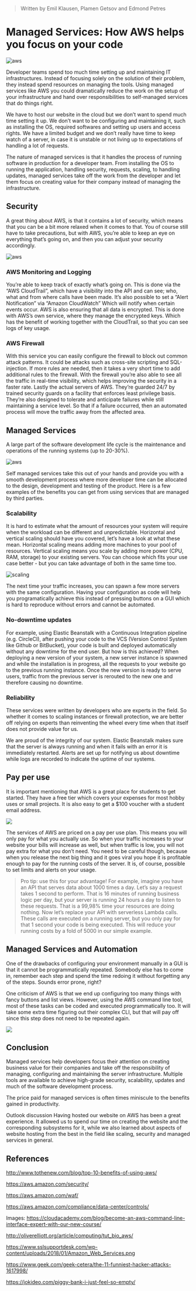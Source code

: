 > Written by Emil Klausen, Plamen Getsov and Edmond Petres


# Managed Services: How AWS helps you focus on your code

![aws](images/aws.png)

Developer teams spend too much time setting up and maintaining IT infrastructures. Instead of focusing solely on the solution of their problem, they instead spend resources on managing the tools. Using managed services like AWS you could dramatically reduce the work on the setup of your infrastructure and hand over responsibilities to self-managed services that do things right.

We have to host our website in the cloud but we don’t want to spend much time setting it up. 
We don’t want to be configuring and maintaining it, such as installing the OS, required softwares and setting up users and access rights.
We have a limited budget and we don’t really have time to keep watch of a server, in case it is unstable or not living up to expectations of handling a lot of requests.

The nature of managed services is that it handles the process of running software in production for a developer team. From installing the OS to running the application, handling security, requests, scaling, to handling updates, managed services take off the work from the developer and let them focus on creating value for their company instead of managing the infrastructure.


## Security
A great thing about AWS, is that it contains a lot of security, which means that you can be a bit more relaxed when it comes to that. You of course still have to take precautions, but with AWS, you’re able to keep an eye on everything that’s going on, and then you can adjust your security accordingly.

![aws](images/security.jpg)
 
### AWS Monitoring and Logging
You’re able to keep track of exactly what’s going on. This is done via the “AWS CloudTrail”, which have a visibility into the API and can see; who, what and from where calls have been made.
It’s also possible to set a “Alert Notification” via “Amazon CloudWatch” Which will notify when certain events occur.
AWS is also ensuring that all data is encrypted. This is done with AWS’s own service, where they manage the encrypted keys. Which has the benefit of working together with the CloudTrail, so that you can see logs of key usage. 

### AWS Firewall 
With this service you can easily configure the firewall to block out common attack patterns. It could be attacks such as cross-site scripting and SQL-injection. If more rules are needed, then it takes a very short time to add additional rules to the firewall. With the firewall you’re also able to see all the traffic in real-time visibility, which helps improving the security in a faster rate.
Lastly the actual servers of AWS. They’re guarded 24/7 by trained security guards on a facility that enforces least privilege basis. They’re also designed to tolerate and anticipate failures while still maintaining a service level. So that if a failure occurred, then an automated process will move the traffic away from the affected area.

## Managed Services

A large part of the software development life cycle is the maintenance and operations of the running systems (up to 20-30%).

![aws](images/graph.png)

Self managed services take this out of your hands and provide you with a smooth development process where more developer time can be allocated to the design, development and testing of the product. Here is a few examples of the benefits you can get from using services that are managed by third parties.

### Scalability
It is hard to estimate what the amount of resources your system will require when the workload can be different and unpredictable. Horizontal and vertical scaling should have you covered, let’s have a look at what these mean. Horizontal scaling means adding more machines to your pool of resources. Vertical scaling means you scale by adding more power (CPU, RAM, storage) to your existing servers. You can choose which fits your use case better - but you can take advantage of both in the same time too.

![scaling](images/scalability.png)

The next time your traffic increases, you can spawn a few more servers with the same configuration. Having your configuration as code will help you programatically achieve this instead of pressing buttons on a GUI which is hard to reproduce without errors and cannot be automated.

### No-downtime updates

For example, using Elastic Beanstalk with a Continuous Integration pipeline (e.g. CircleCI), after pushing your code to the VCS (Version Control System like Github or BitBucket), your code is built and deployed automatically without any downtime for the end user. But how is this achieved? When deploying a new version of your system, a new server instance is spawned and while the installation is in progress, all the requests to your website go to the previous running instance. Once the new version is ready to serve users, traffic from the previous server is rerouted to the new one and therefore causing no downtime.

### Reliability
These services were written by developers who are experts in the field. So whether it comes to scaling instances or firewall protection, we are better off relying on experts than reinventing the wheel every time when that itself does not provide value for us. 

We are proud of the integrity of our system. Elastic Beanstalk makes sure that the server is always running and when it fails with an error it is immediately restarted. Alerts are set up for notifying us about downtime while logs are recorded to indicate the uptime of our systems.

## Pay per use

It is important mentioning that AWS is a great place for students to get started. They have a free tier which covers your expenses for most hobby uses or small projects. It is also easy to get a $100 voucher with a student email address.

![](images/piggy-bank.jpg)

The services of AWS are priced on a pay per use plan. This means you will only pay for what you actually use. So when your traffic increases to your website your bills will increase as well, but when traffic is low, you will not pay extra for what you don’t need. You need to be careful though, because when you release the next big thing and it goes viral you hope it is profitable enough to pay for the running costs of the server. It is, of course, possible to set limits and alerts on your usage.

> Pro tip: use this for your advantage! 
> For example, imagine you have an API that serves data about 1000 times a day. Let’s say a request takes 1 second to perform. That is 16 minutes of running business logic per day, but your server is running 24 hours a day to listen to these requests. That is a 99,98% time your resources are doing nothing. Now let’s replace your API with serverless Lambda calls. These calls are executed on a running server, but you only pay for that 1 second your code is being executed. This will reduce your running costs by a fold of 5000 in our simple example.


## Managed Services and Automation
One of the drawbacks of configuring your environment manually in a GUI is that it cannot be programmatically repeated. Somebody else has to come in, remember each step and spend the time redoing it without forgetting any of the steps. Sounds error prone, right?

One criticism of AWS is that we end up configuring too many things with fancy buttons and list views. However, using the AWS command line tool, most of these tasks can be coded and executed programmatically too. It will take some extra time figuring out their complex CLI, but that will pay off since this step does not need to be repeated again.

![](images/gui-cli.png)

## Conclusion
Managed services help developers focus their attention on creating business value for their companies and take off the responsibility of managing, configuring and maintaining the server infrastructure. Multiple tools are available to achieve high-grade security, scalability, updates and much of the software development process.

The price paid for managed services is often times miniscule to the benefits gained in productivity.

Outlook discussion
Having hosted our website on AWS has been a great experience. It allowed us to spend our time on creating the website and the corresponding subsystems for it, while we also learned about aspects of website hosting from the best in the field like scaling, security and managed services in general.

## References
http://www.tothenew.com/blog/top-10-benefits-of-using-aws/

https://aws.amazon.com/security/

https://aws.amazon.com/waf/

https://aws.amazon.com/compliance/data-center/controls/

Images:
https://cloudacademy.com/blog/become-an-aws-command-line-interface-expert-with-our-new-course/

http://oliverelliott.org/article/computing/tut_bio_aws/

https://www.sslsupportdesk.com/wp-content/uploads/2018/01/Amazon_Web_Services.png

https://www.geek.com/geek-cetera/the-11-funniest-hacker-attacks-1617998/

https://jokideo.com/piggy-bank-i-just-feel-so-empty/


